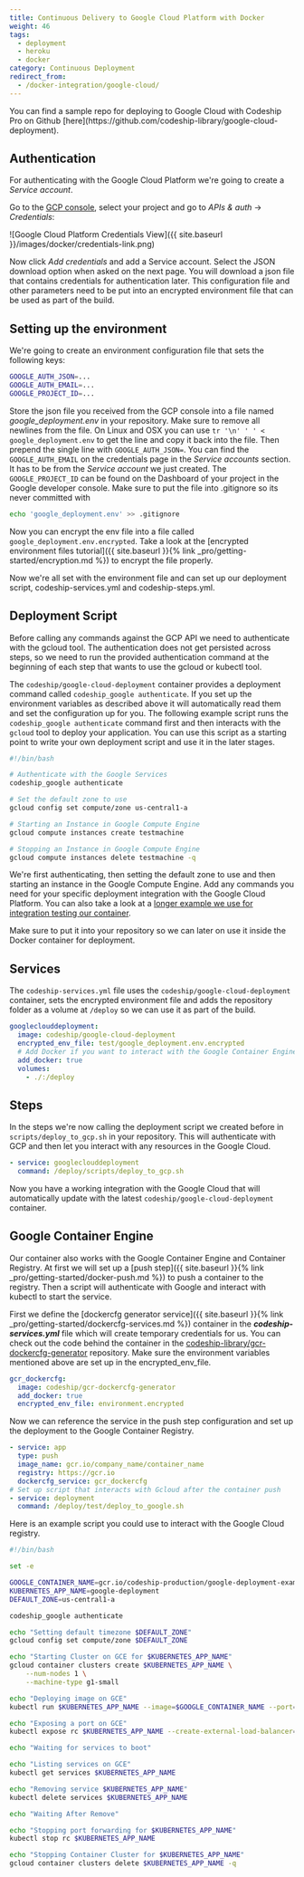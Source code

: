 ```yaml
---
title: Continuous Delivery to Google Cloud Platform with Docker
weight: 46
tags:
  - deployment
  - heroku
  - docker
category: Continuous Deployment
redirect_from:
  - /docker-integration/google-cloud/
---
```


<div class="info-block">
You can find a sample repo for deploying to Google Cloud with Codeship Pro on Github [here](https://github.com/codeship-library/google-cloud-deployment).
</div>

## Authentication

For authenticating with the Google Cloud Platform we're going to create a *Service account*.

Go to the [GCP console](https://console.developers.google.com), select your project and go to *APIs & auth* &rarr; *Credentials*:

![Google Cloud Platform Credentials View]({{ site.baseurl }}/images/docker/credentials-link.png)

Now click *Add credentials* and add a Service account. Select the JSON download option when asked on the next page. You will download a json file that contains credentials for authentication later. This configuration file and other parameters need to be put into an encrypted environment file that can be used as part of the build.

## Setting up the environment

We're going to create an environment configuration file that sets the following keys:

```bash
GOOGLE_AUTH_JSON=...
GOOGLE_AUTH_EMAIL=...
GOOGLE_PROJECT_ID=...
```

Store the json file you received from the GCP console into a file named *google_deployment.env* in your repository. Make sure to remove all newlines from the file. On Linux and OSX you can use `tr '\n' ' ' < google_deployment.env` to get the line and copy it back into the file. Then prepend the single line with `GOOGLE_AUTH_JSON=`. You can find the `GOOGLE_AUTH_EMAIL` on the credentials page in the *Service accounts* section. It has to be from the *Service account* we just created. The `GOOGLE_PROJECT_ID` can be found on the Dashboard of your project in the Google developer console. Make sure to put the file into .gitignore so its never committed with

```bash
echo 'google_deployment.env' >> .gitignore
```

Now you can encrypt the env file into a file called `google_deployment.env.encrypted`. Take a look at the [encrypted environment files tutorial]({{ site.baseurl }}{% link _pro/getting-started/encryption.md %}) to encrypt the file properly.

Now we're all set with the environment file and can set up our deployment script, codeship-services.yml and codeship-steps.yml.

## Deployment Script

Before calling any commands against the GCP API we need to authenticate with the gcloud tool. The authentication does not get persisted across steps, so we need to run the provided authentication command at the beginning of each step that wants to use the gcloud or kubectl tool.

The `codeship/google-cloud-deployment` container provides a deployment command called `codeship_google authenticate`. If you set up the environment variables as described above it will automatically read them and set the configuration up for you. The following example script runs the `codeship_google authenticate` command first and then interacts with the `gcloud` tool to deploy your application. You can use this script as a starting point to write your own deployment script and use it in the later stages.

```bash
#!/bin/bash

# Authenticate with the Google Services
codeship_google authenticate

# Set the default zone to use
gcloud config set compute/zone us-central1-a

# Starting an Instance in Google Compute Engine
gcloud compute instances create testmachine

# Stopping an Instance in Google Compute Engine
gcloud compute instances delete testmachine -q
```

We're first authenticating, then setting the default zone to use and then starting an instance in the Google Compute Engine. Add any commands you need for your specific deployment integration with the Google Cloud Platform. You can also take a look at a [longer example we use for integration testing our container](https://github.com/codeship-library/google-cloud-deployment/blob/master/test/deploy_to_google.sh).

Make sure to put it into your repository so we can later on use it inside the Docker container for deployment.

## Services

The `codeship-services.yml` file uses the `codeship/google-cloud-deployment` container, sets the encrypted environment file and adds the repository folder as a volume at `/deploy` so we can use it as part of the build.

```yaml
googleclouddeployment:
  image: codeship/google-cloud-deployment
  encrypted_env_file: test/google_deployment.env.encrypted
  # Add Docker if you want to interact with the Google Container Engine and Google Container Registry
  add_docker: true
  volumes:
    - ./:/deploy
```

## Steps

In the steps we're now calling the deployment script we created before in `scripts/deploy_to_gcp.sh` in your repository. This will authenticate with GCP and then let you interact with any resources in the Google Cloud.

```yaml
- service: googleclouddeployment
  command: /deploy/scripts/deploy_to_gcp.sh
```

Now you have a working integration with the Google Cloud that will automatically update with the latest `codeship/google-cloud-deployment` container.

## Google Container Engine

Our container also works with the Google Container Engine and Container Registry. At first we will set up a [push step]({{ site.baseurl }}{% link _pro/getting-started/docker-push.md %}) to push a container to the registry. Then a script will authenticate with Google and interact with kubectl to start the service.

First we define the [dockercfg generator service]({{ site.baseurl }}{% link _pro/getting-started/dockercfg-services.md %}) container in the ***codeship-services.yml*** file which will create temporary credentials for us. You can check out the code behind the container in the [codeship-library/gcr-dockercfg-generator](https://github.com/codeship-library/gcr-dockercfg-generator) repository. Make sure the environment variables mentioned above are set up in the encrypted_env_file.

```yaml
gcr_dockercfg:
  image: codeship/gcr-dockercfg-generator
  add_docker: true
  encrypted_env_file: environment.encrypted
```

Now we can reference the service in the push step configuration and set up the deployment to the Google Container Registry.

```yaml
- service: app
  type: push
  image_name: gcr.io/company_name/container_name
  registry: https://gcr.io
  dockercfg_service: gcr_dockercfg
# Set up script that interacts with Gcloud after the container push
- service: deployment
  command: /deploy/test/deploy_to_google.sh
```

Here is an example script you could use to interact with the Google Cloud registry.

```bash
#!/bin/bash

set -e

GOOGLE_CONTAINER_NAME=gcr.io/codeship-production/google-deployment-example
KUBERNETES_APP_NAME=google-deployment
DEFAULT_ZONE=us-central1-a

codeship_google authenticate

echo "Setting default timezone $DEFAULT_ZONE"
gcloud config set compute/zone $DEFAULT_ZONE

echo "Starting Cluster on GCE for $KUBERNETES_APP_NAME"
gcloud container clusters create $KUBERNETES_APP_NAME \
    --num-nodes 1 \
    --machine-type g1-small

echo "Deploying image on GCE"
kubectl run $KUBERNETES_APP_NAME --image=$GOOGLE_CONTAINER_NAME --port=8080

echo "Exposing a port on GCE"
kubectl expose rc $KUBERNETES_APP_NAME --create-external-load-balancer=true

echo "Waiting for services to boot"

echo "Listing services on GCE"
kubectl get services $KUBERNETES_APP_NAME

echo "Removing service $KUBERNETES_APP_NAME"
kubectl delete services $KUBERNETES_APP_NAME

echo "Waiting After Remove"

echo "Stopping port forwarding for $KUBERNETES_APP_NAME"
kubectl stop rc $KUBERNETES_APP_NAME

echo "Stopping Container Cluster for $KUBERNETES_APP_NAME"
gcloud container clusters delete $KUBERNETES_APP_NAME -q
```
